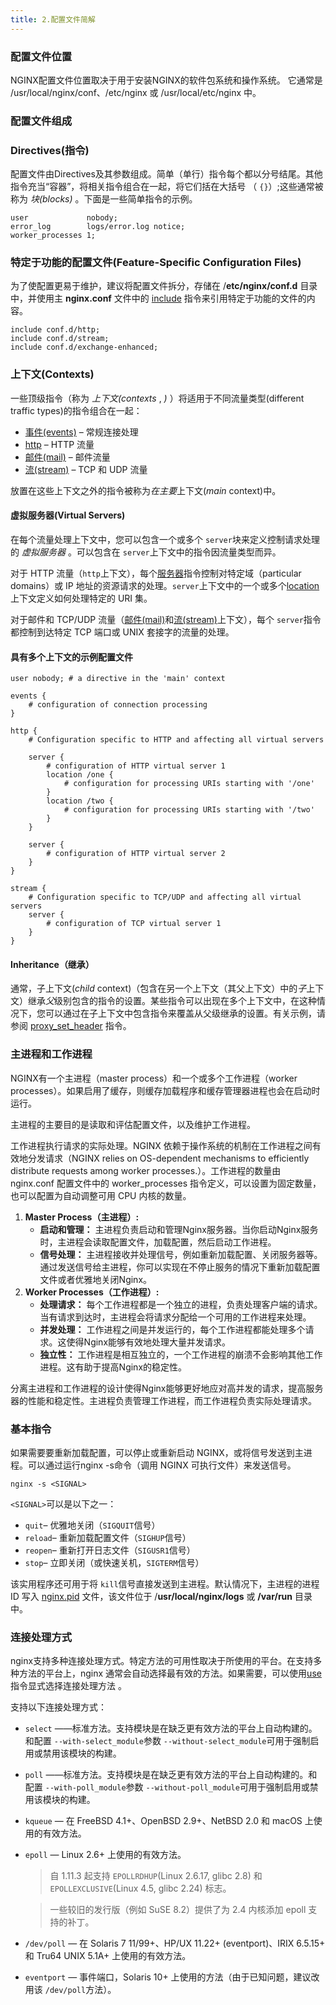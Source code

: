 ```yaml
---
title: 2.配置文件简解
---
```

### 配置文件位置

NGINX配置文件位置取决于用于安装NGINX的软件包系统和操作系统。
它通常是 /usr/local/nginx/conf、/etc/nginx 或 /usr/local/etc/nginx 中。

### 配置文件组成

### Directives(指令)

配置文件由Directives及其参数组成。简单（单行）指令每个都以分号结尾。其他指令充当“容器”，将相关指令组合在一起，将它们括在大括号 （ `{}`）;这些通常被称为 *块(blocks)* 。下面是一些简单指令的示例。

```
user             nobody;
error_log        logs/error.log notice;
worker_processes 1;
```

### 特定于功能的配置文件(Feature-Specific Configuration Files)

为了使配置更易于维护，建议将配置文件拆分，存储在 /**etc/nginx/conf.d** 目录中，并使用主 **nginx.conf** 文件中的 [include](https://nginx.org/en/docs/ngx_core_module.html#include) 指令来引用特定于功能的文件的内容。

```
include conf.d/http;
include conf.d/stream;
include conf.d/exchange-enhanced;
```

### 上下文(Contexts)

一些顶级指令（称为 *上下文(contexts* , *)* ）将适用于不同流量类型(different traffic types)的指令组合在一起：

* [事件(events)](https://nginx.org/en/docs/ngx_core_module.html#events) – 常规连接处理
* [http](https://nginx.org/en/docs/http/ngx_http_core_module.html#http) – HTTP 流量
* [邮件(mail)](https://nginx.org/en/docs/mail/ngx_mail_core_module.html#mail) – 邮件流量
* [流(stream)](https://nginx.org/en/docs/stream/ngx_stream_core_module.html#stream) – TCP 和 UDP 流量

放置在这些上下文之外的指令被称为*在主要*上下文(*main* context)中。

#### 虚拟服务器(Virtual Servers)

在每个流量处理上下文中，您可以包含一个或多个 `server`块来定义控制请求处理的 *虚拟服务器* 。可以包含在 `server`上下文中的指令因流量类型而异。

对于 HTTP 流量（`http`上下文），每个[服务器](https://nginx.org/en/docs/http/ngx_http_core_module.html#server)指令控制对特定域（particular domains）或 IP 地址的资源请求的处理。`server`上下文中的一个或多个[location](https://nginx.org/en/docs/http/ngx_http_core_module.html#location)上下文定义如何处理特定的 URI 集。

对于邮件和 TCP/UDP 流量（[邮件(mail)](https://nginx.org/en/docs/mail/ngx_mail_core_module.html)和[流(stream)](https://nginx.org/en/docs/stream/ngx_stream_core_module.html)上下文），每个 `server`指令都控制到达特定 TCP 端口或 UNIX 套接字的流量的处理。

#### 具有多个上下文的示例配置文件

```
user nobody; # a directive in the 'main' context

events {
    # configuration of connection processing
}

http {
    # Configuration specific to HTTP and affecting all virtual servers  

    server {
        # configuration of HTTP virtual server 1   
        location /one {
            # configuration for processing URIs starting with '/one'
        }
        location /two {
            # configuration for processing URIs starting with '/two'
        }
    } 
  
    server {
        # configuration of HTTP virtual server 2
    }
}

stream {
    # Configuration specific to TCP/UDP and affecting all virtual servers
    server {
        # configuration of TCP virtual server 1 
    }
}
```

#### Inheritance（继承）

通常，子上下文(*child* context)（包含在另一个上下文（其父上下文）中的*子*上下文）继承*父*级别包含的指令的设置。某些指令可以出现在多个上下文中，在这种情况下，您可以通过在子上下文中包含指令来覆盖从父级继承的设置。有关示例，请参阅 [proxy_set_header](https://nginx.org/en/docs/http/ngx_http_proxy_module.html#proxy_set_header) 指令。

### 主进程和工作进程

NGINX有一个主进程（master process）和一个或多个工作进程（worker processes）。如果启用了缓存，则缓存加载程序和缓存管理器进程也会在启动时运行。

主进程的主要目的是读取和评估配置文件，以及维护工作进程。

工作进程执行请求的实际处理。NGINX 依赖于操作系统的机制在工作进程之间有效地分发请求（NGINX relies on OS-dependent mechanisms to efficiently distribute requests among worker processes.）。工作进程的数量由 nginx.conf 配置文件中的 worker_processes 指令定义，可以设置为固定数量，也可以配置为自动调整可用 CPU 内核的数量。

1. **Master Process（主进程）:**
   * **启动和管理：** 主进程负责启动和管理Nginx服务器。当你启动Nginx服务时，主进程会读取配置文件，加载配置，然后启动工作进程。
   * **信号处理：** 主进程接收并处理信号，例如重新加载配置、关闭服务器等。通过发送信号给主进程，你可以实现在不停止服务的情况下重新加载配置文件或者优雅地关闭Nginx。
2. **Worker Processes（工作进程）:**
   * **处理请求：** 每个工作进程都是一个独立的进程，负责处理客户端的请求。当有请求到达时，主进程会将请求分配给一个可用的工作进程来处理。
   * **并发处理：** 工作进程之间是并发运行的，每个工作进程都能处理多个请求。这使得Nginx能够有效地处理大量并发请求。
   * **独立性：** 工作进程是相互独立的，一个工作进程的崩溃不会影响其他工作进程。这有助于提高Nginx的稳定性。

分离主进程和工作进程的设计使得Nginx能够更好地应对高并发的请求，提高服务器的性能和稳定性。主进程负责管理工作进程，而工作进程负责实际处理请求。

### 基本指令

如果需要要重新加载配置，可以停止或重新启动 NGINX，或将信号发送到主进程。可以通过运行nginx -s命令（调用 NGINX 可执行文件）来发送信号。

```
nginx -s <SIGNAL>
```

`<SIGNAL>`可以是以下之一：

* `quit`– 优雅地关闭（`SIGQUIT`信号）
* `reload`– 重新加载配置文件（`SIGHUP`信号）
* `reopen`– 重新打开日志文件（`SIGUSR1`信号）
* `stop`– 立即关闭（或快速关机，`SIGTERM`信号）

该实用程序还可用于将 `kill`信号直接发送到主进程。默认情况下，主进程的进程 ID 写入 [nginx.pid](http://nginx.pid/) 文件，该文件位于 /**usr/local/nginx/logs** 或 **/var/run** 目录中。

### 连接处理方式

nginx支持多种连接处理方式。特定方法的可用性取决于所使用的平台。在支持多种方法的平台上，nginx 通常会自动选择最有效的方法。如果需要，可以使用[use](http://nginx.org/en/docs/ngx_core_module.html#use)指令显式选择连接处理方法 。

支持以下连接处理方式：

* `select` ——标准方法。支持模块是在缺乏更有效方法的平台上自动构建的。和配置 `--with-select_module`参数 `--without-select_module`可用于强制启用或禁用该模块的构建。
* `poll` ——标准方法。支持模块是在缺乏更有效方法的平台上自动构建的。和配置 `--with-poll_module`参数 `--without-poll_module`可用于强制启用或禁用该模块的构建。
* `kqueue` — 在 FreeBSD 4.1+、OpenBSD 2.9+、NetBSD 2.0 和 macOS 上使用的有效方法。
* `epoll` — Linux 2.6+ 上使用的有效方法。

  > 自 1.11.3 起支持 `EPOLLRDHUP`(Linux 2.6.17, glibc 2.8) 和 `EPOLLEXCLUSIVE`(Linux 4.5, glibc 2.24) 标志。
  >

  > 一些较旧的发行版（例如 SuSE 8.2）提供了为 2.4 内核添加 epoll 支持的补丁。
  >
* `/dev/poll` — 在 Solaris 7 11/99+、HP/UX 11.22+ (eventport)、IRIX 6.5.15+ 和 Tru64 UNIX 5.1A+ 上使用的有效方法。
* `eventport` — 事件端口，Solaris 10+ 上使用的方法（由于已知问题，建议改用该 `/dev/poll`方法）。
